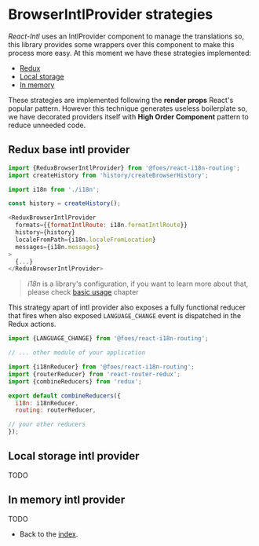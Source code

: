 # BrowserIntlProvider strategies

*React-Intl* uses an IntlProvider component to manage the translations so, this library provides some wrappers over
this component to make this process more easy. At this moment we have these strategies implemented:

* [Redux](#redux-base-intl-provider)
* [Local storage](#local-storage-intl-provider)
* [In memory](#in-memory-intl-provider)

These strategies are implemented following the **render props** React's popular pattern. However this technique
generates useless boilerplate so, we have decorated providers itself with **High Order Component** pattern to reduce
unneeded code.

## Redux base intl provider

```javascript
import {ReduxBrowserIntlProvider} from '@foes/react-i18n-routing';
import createHistory from 'history/createBrowserHistory';

import i18n from './i18n';

const history = createHistory();

<ReduxBrowserIntlProvider
  formats={{formatIntlRoute: i18n.formatIntlRoute}}
  history={history}
  localeFromPath={i18n.localeFromLocation}
  messages={i18n.messages}
>
  {...}
</ReduxBrowserIntlProvider>
```
> *i18n* is a library's configuration, if you want to learn more about that, please check
[basic usage](basic_usage.md) chapter

This strategy apart of intl provider also exposes a fully functional reducer that fires when also exposed
`LANGUAGE_CHANGE` event is dispatched in the Redux actions.

```javascript
import {LANGUAGE_CHANGE} from '@foes/react-i18n-routing';

// ... other module of your application

import {i18nReducer} from '@foes/react-i18n-routing';
import {routerReducer} from 'react-router-redux';
import {combineReducers} from 'redux';

export default combineReducers({
  i18n: i18nReducer,
  routing: routerReducer,

// your other reducers  
});
```

## Local storage intl provider

TODO

## In memory intl provider

TODO

- Back to the [index](index.md).
